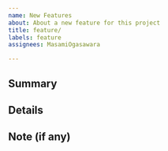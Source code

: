 ```yaml
---
name: New Features
about: About a new feature for this project
title: feature/
labels: feature
assignees: MasamiOgasawara

---
```


## Summary

## Details

## Note (if any)
